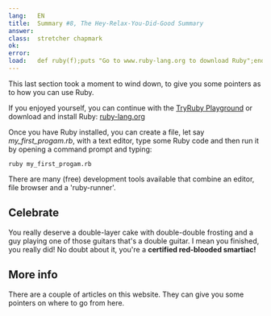 ```yaml
---
lang:   EN
title:  Summary #8, The Hey-Relax-You-Did-Good Summary
answer: 
class:  stretcher chapmark
ok:     
error:  
load:   def ruby(f);puts "Go to www.ruby-lang.org to download Ruby";end;class K;attr_reader :rb;end;my_first_progam=K.new
---
```


This last section took a moment to wind down, to give you some pointers as to how you can use Ruby.

If you enjoyed yourself, you can continue with the <a href="/playground">TryRuby Playground</a>
or download and install Ruby:
<a href="https://www.ruby-lang.org/en/downloads/" target="_blank">ruby-lang.org</a>

Once you have Ruby installed, you can create a file, let say _my\_first\_progam.rb_, with a text
editor, type some Ruby code and then run it by opening a command prompt and typing:

    ruby my_first_progam.rb

There are many (free) development tools available that combine an editor, file browser and a
'ruby-runner'.

## Celebrate
You really deserve a double-layer cake with double-double frosting and a guy playing one of those guitars that's a double guitar.
I mean you finished, you really did! No doubt about it, you're a __certified red-blooded smartiac!__

## More info
There are a couple of articles on this website. They can give you some pointers on where to
go from here.
